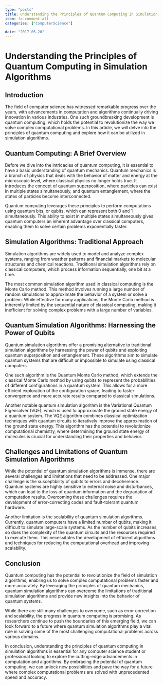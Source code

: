 ```yaml
---
type: "posts"
title: Understanding the Principles of Quantum Computing in Simulation Algorithms
icon: fa-comment-alt
categories: ["ComputerScience"]

date: "2017-06-20"
---
```




# Understanding the Principles of Quantum Computing in Simulation Algorithms

## Introduction

The field of computer science has witnessed remarkable progress over the years, with advancements in computation and algorithms continually driving innovation in various industries. One such groundbreaking development is quantum computing, which holds the potential to revolutionize the way we solve complex computational problems. In this article, we will delve into the principles of quantum computing and explore how it can be utilized in simulation algorithms.

## Quantum Computing: A Brief Overview

Before we dive into the intricacies of quantum computing, it is essential to have a basic understanding of quantum mechanics. Quantum mechanics is a branch of physics that deals with the behavior of matter and energy at the microscopic level, where classical physics no longer holds true. It introduces the concept of quantum superposition, where particles can exist in multiple states simultaneously, and quantum entanglement, where the states of particles become interconnected.

Quantum computing leverages these principles to perform computations using quantum bits, or qubits, which can represent both 0 and 1 simultaneously. This ability to exist in multiple states simultaneously gives quantum computers an inherent advantage over classical computers, enabling them to solve certain problems exponentially faster.

## Simulation Algorithms: Traditional Approach

Simulation algorithms are widely used to model and analyze complex systems, ranging from weather patterns and financial markets to molecular structures and chemical reactions. Traditional simulation algorithms rely on classical computers, which process information sequentially, one bit at a time.

The most common simulation algorithm used in classical computing is the Monte Carlo method. This method involves running a large number of random simulations to approximate the behavior of a system or solve a problem. While effective for many applications, the Monte Carlo method is inherently limited by the sequential nature of classical computing, making it inefficient for solving complex problems with a large number of variables.

## Quantum Simulation Algorithms: Harnessing the Power of Qubits

Quantum simulation algorithms offer a promising alternative to traditional simulation algorithms by harnessing the power of qubits and exploiting quantum superposition and entanglement. These algorithms aim to simulate quantum systems that are difficult or impossible to simulate using classical computers.

One such algorithm is the Quantum Monte Carlo method, which extends the classical Monte Carlo method by using qubits to represent the probabilities of different configurations in a quantum system. This allows for a more efficient exploration of the configuration space, leading to faster convergence and more accurate results compared to classical simulations.

Another notable quantum simulation algorithm is the Variational Quantum Eigensolver (VQE), which is used to approximate the ground state energy of a quantum system. The VQE algorithm combines classical optimization techniques with quantum circuits to iteratively improve the approximation of the ground state energy. This algorithm has the potential to revolutionize computational chemistry, where determining the ground state energy of molecules is crucial for understanding their properties and behavior.

## Challenges and Limitations of Quantum Simulation Algorithms

While the potential of quantum simulation algorithms is immense, there are several challenges and limitations that need to be addressed. One major challenge is the susceptibility of qubits to errors and decoherence. Quantum systems are highly sensitive to external noise and disturbances, which can lead to the loss of quantum information and the degradation of computation results. Overcoming these challenges requires the development of error-correcting codes and fault-tolerant quantum hardware.

Another limitation is the scalability of quantum simulation algorithms. Currently, quantum computers have a limited number of qubits, making it difficult to simulate large-scale systems. As the number of qubits increases, so does the complexity of the quantum circuits and the resources required to execute them. This necessitates the development of efficient algorithms and techniques for reducing the computational overhead and improving scalability.

## Conclusion

Quantum computing has the potential to revolutionize the field of simulation algorithms, enabling us to solve complex computational problems faster and more accurately. By leveraging the principles of quantum mechanics, quantum simulation algorithms can overcome the limitations of traditional simulation algorithms and provide new insights into the behavior of quantum systems.

While there are still many challenges to overcome, such as error correction and scalability, the progress in quantum computing is promising. As researchers continue to push the boundaries of this emerging field, we can look forward to a future where quantum simulation algorithms play a vital role in solving some of the most challenging computational problems across various domains.

In conclusion, understanding the principles of quantum computing in simulation algorithms is essential for any computer science student or professional looking to explore the cutting-edge advancements in computation and algorithms. By embracing the potential of quantum computing, we can unlock new possibilities and pave the way for a future where complex computational problems are solved with unprecedented speed and accuracy.